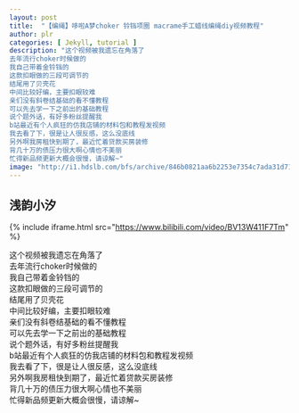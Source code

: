 ```yaml
---
layout: post
title:  "【编绳】哆啦A梦choker 铃铛项圈 macrame手工蜡线编绳diy视频教程"
author: plr
categories: [ Jekyll, tutorial ]
description: "这个视频被我遗忘在角落了
去年流行choker时候做的
我自己带着金铃铛的
这款扣眼做的三段可调节的
结尾用了贝壳花
中间比较好编，主要扣眼较难
亲们没有斜卷结基础的看不懂教程
可以先去学一下之前出的基础教程
说个题外话，有好多粉丝提醒我
b站最近有个人疯狂的仿我店铺的材料包和教程发视频
我去看了下，很是让人很反感，这么没底线
另外啊我房租快到期了，最近忙着贷款买房装修
背几十万的债压力很大啊心情也不美丽
忙得新品频更新大概会很慢，请谅解~"
image: "http://i1.hdslb.com/bfs/archive/846b0821aa6b2253e7354c7ada31d71b2815ecb0.jpg"
---
```

## 浅韵小汐

{% include iframe.html src="https://www.bilibili.com/video/BV13W411F7Tm" %}

这个视频被我遗忘在角落了<br>去年流行choker时候做的<br>我自己带着金铃铛的<br>这款扣眼做的三段可调节的<br>结尾用了贝壳花<br>中间比较好编，主要扣眼较难<br>亲们没有斜卷结基础的看不懂教程<br>可以先去学一下之前出的基础教程<br>说个题外话，有好多粉丝提醒我<br>b站最近有个人疯狂的仿我店铺的材料包和教程发视频<br>我去看了下，很是让人很反感，这么没底线<br>另外啊我房租快到期了，最近忙着贷款买房装修<br>背几十万的债压力很大啊心情也不美丽<br>忙得新品频更新大概会很慢，请谅解~

